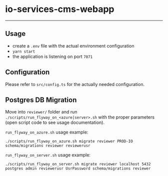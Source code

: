 # io-services-cms-webapp

----

## Usage
* create a `.env` file with the actual environment configuration
* `yarn start`
* the application is listening on port `7071`

## Configuration
Please refer to `src/config.ts` for the actually needed configuration.

## Postgres DB Migration
Move into `reviewer/` folder and run `./scripts/run_flyway_on_<azure|server>.sh` with the proper parameters (open script code to see usage documentation).

`run_flyway_on_azure.sh` usage example:
```
./scripts/run_flyway_on_azure.sh migrate reviewer PROD-IO schema/migrations reviewer reviewerusr
```

`run_flyway_on_server.sh` usage example:
```
./scripts/run_flyway_on_server.sh migrate reviewer localhost 5432 postgres admin reviewerusr UsrPassword schema/migrations reviewer
```
